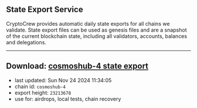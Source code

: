 ## State Export Service
CryptoCrew provides automatic daily state exports for all chains we validate. State export files can be used as genesis files and are a snapshot of the current blockchain state, including all validators, accounts, balances and delegations.

---
**Download: [cosmoshub-4 state export](https://dl-eu2.ccvalidators.com/SERVICE/cosmoshub/cosmoshub-4_export_23213678.json)**
---

- last updated: Sun Nov 24 2024 11:34:05
- chain id: `cosmoshub-4`
- export height: `23213678`
- use for: airdrops, local tests, chain recovery
